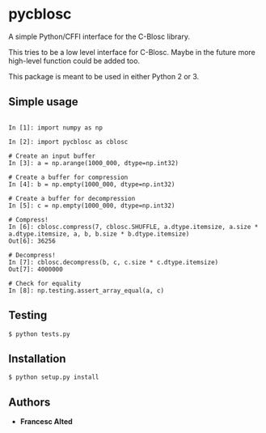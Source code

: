 # pycblosc

A simple Python/CFFI interface for the C-Blosc library.

This tries to be a low level interface for C-Blosc.  Maybe in the future more high-level function could be added too.

This package is meant to be used in either Python 2 or 3.

## Simple usage

```

In [1]: import numpy as np

In [2]: import pycblosc as cblosc

# Create an input buffer
In [3]: a = np.arange(1000_000, dtype=np.int32)

# Create a buffer for compression
In [4]: b = np.empty(1000_000, dtype=np.int32)

# Create a buffer for decompression
In [5]: c = np.empty(1000_000, dtype=np.int32)

# Compress!
In [6]: cblosc.compress(7, cblosc.SHUFFLE, a.dtype.itemsize, a.size * a.dtype.itemsize, a, b, b.size * b.dtype.itemsize)
Out[6]: 36256

# Decompress!
In [7]: cblosc.decompress(b, c, c.size * c.dtype.itemsize)
Out[7]: 4000000

# Check for equality
In [8]: np.testing.assert_array_equal(a, c)

```

## Testing

```
$ python tests.py
```

## Installation

```
$ python setup.py install
```


## Authors

* **Francesc Alted**
